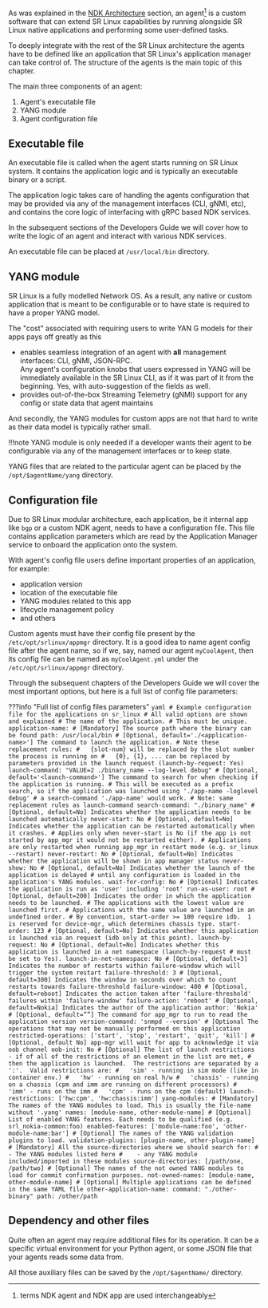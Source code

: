 As was explained in the [NDK Architecture](architecture.md) section, an agent[^1] is a custom software that can extend SR Linux capabilities by running alongside SR Linux native applications and performing some user-defined tasks.

To deeply integrate with the rest of the SR Linux architecture the agents have to be defined like an application that SR Linux's application manager can take control of. The structure of the agents is the main topic of this chapter.

The main three components of an agent:

1. Agent's executable file
2. YANG module
3. Agent configuration file

## Executable file
An executable file is called when the agent starts running on SR Linux system. It contains the application logic and is typically an executable binary or a script.

The application logic takes care of handling the agents configuration that may be provided via any of the management interfaces (CLI, gNMI, etc), and contains the core logic of interfacing with gRPC based NDK services.

In the subsequent sections of the Developers Guide we will cover how to write the logic of an agent and interact with various NDK services.

An executable file can be placed at `/usr/local/bin` directory.

## YANG module
SR Linux is a fully modelled Network OS. As a result, any native or custom application that is meant to be configurable or to have state is required to have a proper YANG model.

The "cost" associated with requiring users to write YAN
G models for their apps pays off greatly as this

* enables seamless integration of an agent with **all** management interfaces: CLI, gNMI, JSON-RPC.  
    Any agent's configuration knobs that users expressed in YANG will be immediately available in the SR Linux CLI, as if it was part of it from the beginning. Yes, with auto-suggestion of the fields as well.
* provides out-of-the-box Streaming Telemetry (gNMI) support for any config or state data that agent maintains

And secondly, the YANG modules for custom apps are not that hard to write as their data model is typically rather small.

!!!note
    YANG module is only needed if a developer wants their agent to be configurable via any of the management interfaces or to keep state.

YANG files that are related to the particular agent can be placed by the `/opt/$agentName/yang` directory.

## Configuration file
Due to SR Linux modular architecture, each application, be it internal app like `bgp` or a custom NDK agent, needs to have a configuration file. This file contains application parameters which are read by the Application Manager service to onboard the application onto the system.

With agent's config file users define important properties of an application, for example:

* application version
* location of the executable file
* YANG modules related to this app
* lifecycle management policy
* and others

Custom agents must have their config file present by the `/etc/opt/srlinux/appmgr` directory. It is a good idea to name agent config file after the agent name, so if we, say, named our agent `myCoolAgent`, then its config file can be named as `myCoolAgent.yml` under the `/etc/opt/srlinux/appmgr` directory.

Through the subsequent chapters of the Developers Guide we will cover the most important options, but here is a full list of config file parameters:

???info "Full list of config files parameters"
    ```yaml
    # Example configuration file for the applications on sr_linux
    # All valid options are shown and explained
    # The name of the application.
    # This must be unique.
    application-name:
        # [Mandatory] The source path where the binary can be found
        path: /usr/local/bin
        # [Optional, default='./<application-name>'] The command to launch the application.
        # Note these replacement rules:
        #   {slot-num} will be replaced by the slot number the process is running on
        #   {0}, {1}, ... can be replaced by parameters provided in the launch request (launch-by-request: Yes)
        launch-command: "VALUE=2 ./binary_name --log-level debug"
        # [Optional, default='<launch-command>'] The command to search for when checking if the application is running.
        # This will be executed as a prefix search, so if the application was launched using './app-name -loglevel debug'
        # a search-command './app-name' would work.
        # Note: same replacement rules as launch-command
        search-command: "./binary_name"
        # [Optional, default=No] Indicates whether the application needs to be launched automatically
        never-start: No
        # [Optional, default=No] Indicates whether the application can be restarted automatically when it crashes.
        # Applies only when never-start is No (if the app is not started by app_mgr it would not be restarted either).
        # Applications are only restarted when running app_mgr in restart mode (e.g. sr_linux --restart)
        never-restart: No
        # [Optional, default=No] Indicates whether the application will be shown in app manager status
        never-show: No
        # [Optional, default=No] Indicates whether the launch of the application is delayed
        # until any configuration is loaded in the application's YANG modules.
        wait-for-config: No
        # [Optional] Indicates the application is run as 'user' including 'root'
        run-as-user: root
        # [Optional, default=200] Indicates the order in which the application needs to be launched.
        # The applications with the lowest value are launched first.
        # Applications with the same value are launched in an undefined order.
        # By convention, start-order >= 100 require idb.  1 is reserved for device-mgr, which determines chassis type.
        start-order: 123
        # [Optional, default=No] Indicates whether this application is launched via an request (idb only at this point).
        launch-by-request: No
        # [Optional, default=No] Indicates whether this application is launched in a net namespace (launch-by-request
        # must be set to Yes).
        launch-in-net-namespace: No
        # [Optional, default=3] Indicates the number of restarts within failure-window which will trigger the system restart
        failure-threshold: 3
        # [Optional, default=300] Indicates the window in seconds over which to count restarts towards failure-threshold
        failure-window: 400
        # [Optional, default=reboot] Indicates the action taken after 'failure-threshold' failures within 'failure-window'
        failure-action: 'reboot'
        # [Optional, default=Nokia] Indicates the author of the application
        author: 'Nokia'
        # [Optional, default=””] The command for app_mgr to run to read the application version
        version-command: 'snmpd --version'
        # [Optional The operations that may not be manually performed on this application
        restricted-operations: ['start', 'stop', 'restart', 'quit', 'kill']
        # [Optional, default No] app-mgr will wait for app to acknowledge it via oob channel
        oob-init: No
        # [Optional] The list of launch restrictions - if of all of the restrictions of an element in the list are met,
        # then the application is launched.  The restrictions are separated by a ':'.  Valid restrictions are:
        #   'sim' - running in sim mode (like in container env.)
        #   'hw' - running on real h/w
        #   'chassis' - running on a chassis (cpm and imm are running on different processors)
        #   'imm' - runs on the imm
        #   'cpm' - runs on the cpm (default)
        launch-restrictions: ['hw:cpm', 'hw:chassis:imm']
        yang-modules:
            # [Mandatory] The names of the YANG modules to load. This is usually the file-name without '.yang'
            names: [module-name, other-module-name]
            # [Optional] List of enabled YANG features. Each needs to be qualified (e.g. srl_nokia-common:foo)
            enabled-features: ['module-name:foo', 'other-module-name:bar']
            # [Optional] The names of the YANG validation plugins to load.
            validation-plugins: [plugin-name, other-plugin-name]
            # [Mandatory] All the source-directories where we should search for:
            #    - The YANG modules listed here
            #    - any YANG module included/imported in these modules
            source-directories: [/path/one, /path/two]
            # [Optional] The names of the not owned YANG modules to load for commit confirmation purposes.
            not-owned-names: [module-name, other-module-name]
    # [Optional] Multiple applications can be defined in the same YAML file
    other-application-name:
        command: "./other-binary"
        path: /other/path
    ```

## Dependency and other files
Quite often an agent may require additional files for its operation. It can be a specific virtual environment for your Python agent, or some JSON file that your agents reads some data from.

All those auxiliary files can be saved by the `/opt/$agentName/` directory.

[^1]: terms NDK agent and NDK app are used interchangeably